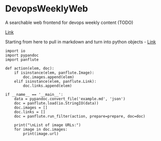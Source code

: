 # DevopsWeeklyWeb
A searchable web frontend for devops weekly content (TODO)

[Link](https://github.com/garethr/devopsweekly)

Starting from here to pull in markdown and turn into python objects - [Link](https://stackoverflow.com/questions/40945364/parsing-elements-from-a-markdown-file-in-python-3)

```
import io
import pypandoc
import panflute

def action(elem, doc):
    if isinstance(elem, panflute.Image):
        doc.images.append(elem)
    elif isinstance(elem, panflute.Link):
        doc.links.append(elem)

if __name__ == '__main__':
    data = pypandoc.convert_file('example.md', 'json')
    doc = panflute.load(io.StringIO(data))
    doc.images = []
    doc.links = []
    doc = panflute.run_filter(action, prepare=prepare, doc=doc)

    print("\nList of image URLs:")
    for image in doc.images:
        print(image.url)
```
